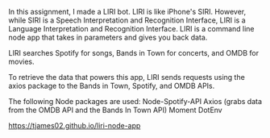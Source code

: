 In this assignment, I made a LIRI bot. LIRI is like iPhone's SIRI. However, while SIRI is a Speech Interpretation and Recognition Interface, LIRI is a Language Interpretation and Recognition Interface. LIRI is a command line node app that takes in parameters and gives you back data.

LIRI searches Spotify for songs, Bands in Town for concerts, and OMDB for movies.

To retrieve the data that powers this app, LIRI sends requests using the axios package to the Bands in Town, Spotify, and OMDB APIs.

The following Node packages are used:
Node-Spotify-API
Axios (grabs data from the OMDB API and the Bands In Town API)
Moment
DotEnv

https://tjames02.github.io/liri-node-app

<!-- Clearly state the problem the app is trying to solve (i.e. what is it doing and why)
Give a high-level overview of how the app is organized
Give start-to-finish instructions on how to run the app
Include screenshots, gifs or videos of the app functioning
Contain a link to a deployed version of the app
Clearly list the technologies used in the app
State your role in the app development -->